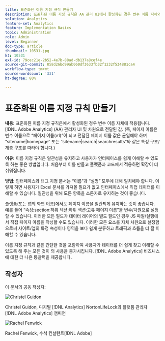 ```yaml
---
title: 표준화된 이름 지정 규칙 만들기
description: 표준화된 이름 지정 규칙은 AA 관리 UI에서 활성화된 경우 변수 이름 자체와 차원으로 전달된 값에 모두 적용됩니다.
solution: Analytics
feature-set: Analytics
feature: Implementation Basics
topic: Administration
role: Admin
level: Beginner
doc-type: article
thumbnail: 10531.jpg
kt: 10531
exl-id: 79cec21e-2b52-4e7b-88ad-db137a8cef4e
source-git-commit: 058d26bd99ab060df3633fb32f1232f534881ca4
workflow-type: tm+mt
source-wordcount: '331'
ht-degree: 80%

---
```


# 표준화된 이름 지정 규칙 만들기

**내용:** 표준화된 이름 지정 규칙은에서 활성화된 경우 변수 이름 자체에 적용됩니다. [!DNL Adobe Analytics] (AA) 관리자 UI 및 차원으로 전달된 값. (즉, 페이지 이름은 변수 이름으로 “페이지 이름(v1)”이 되고 전달된 페이지 이름 값은 균일해야 하며 “sitename|homepage” 또는 “sitename|search|searchresults”와 같은 특정 구조/계층 구조를 따라야 합니다.)

**이유:** 이름 지정 규칙은 일관성을 유지하고 사용자가 인터페이스를 쉽게 이해할 수 있도록 하는 좋은 방법입니다. 처음부터 이를 만들고 플랫폼과 코드에서 적용하면 확장이 더 쉬워집니다.

**방법:** 인터페이스와 태그 지정 문서는 “이름”과 “설명” 모두에 대해 일치해야 합니다. 이렇게 하면 사용자가 Excel 문서를 가져올 필요가 없고 인터페이스에서 직접 데이터를 이해할 수 있습니다. 일관성을 위해 모든 항목을 소문자로 유지하는 것이 좋습니다.

플랫폼(또는 앱의 화면 이름)에서도 페이지 이름을 일관되게 유지하는 것이 좋습니다. 예를 들어 “속성:section:하위 섹션:하위 섹션:고유 페이지 이름”을 변수/차원으로 설정할 수 있습니다. 이러한 모든 필드가 데이터 레이어의 별도 필드인 경우 JS 파일/실행에서 직접 페이지 이름을 작성할 수도 있습니다. 이러한 모든 요소를 자체 차원으로 설정함으로써 사이트/앱의 특정 속성이나 영역을 보다 쉽게 분류하고 트래픽과 흐름을 더 잘 이해할 수 있습니다.

이름 지정 규칙과 같은 간단한 것을 포함하여 사용자가 데이터를 더 쉽게 찾고 이해할 수 있도록 해 주는 모든 것이 의 사용을 증가시킵니다. [!DNL Adobe Analytics] 비즈니스에 대한 더 나은 통찰력을 제공합니다.

## 작성자

이 문서의 공동 작성자:

![Christel Guidon](assets/Christel-Headshot-150.png)

Christel Guidon, 디지털 [!DNL Analytics] NortonLifeLock의 플랫폼 관리자
[!DNL Adobe Analytics] 챔피언

![Rachel Fenwick](assets/Rachel-Fenwick-150.png)

Rachel Fenwick,  수석 컨설턴트[!DNL Adobe]
